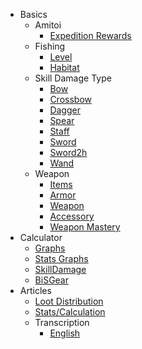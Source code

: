 <!-- _sidebar.md -->

- Basics
    - Amitoi
        - [Expedition Rewards](doll/expeditionRewards)
    - Fishing
        - [Level](fish/Level)
        - [Habitat](fish/Info)
    - Skill Damage Type
        - [Bow](weapon/skills/Bow)
        - [Crossbow](weapon/skills/Crossbow)
        - [Dagger](weapon/skills/Dagger)
        - [Spear](weapon/skills/Spear)
        - [Staff](weapon/skills/Staff)
        - [Sword](weapon/skills/Sword)
        - [Sword2h](weapon/skills/Sword2h)
        - [Wand](weapon/skills/Wand)
    - Weapon
        - [Items](weapon/items)
        - [Armor](weapon/items/Armor.md)
        - [Weapon](weapon/items/Weapon.md)
        - [Accessory](weapon/items/Accessory.md)
        - [Weapon Mastery](weapon/mLevel)
- Calculator
    - [Graphs](calculator/gain.md)
    - [Stats Graphs](calculator/stats.md)
    - [SkillDamage](calculator/dd_calc.md)
    - [BiSGear](calculator/gear_dd_calc.md)
- Articles
    - [Loot Distribution](Articles/lootdist)
    - [Stats/Calculation](Articles/stats)
    - Transcription
        - [English](Articles/transcription_output_english)